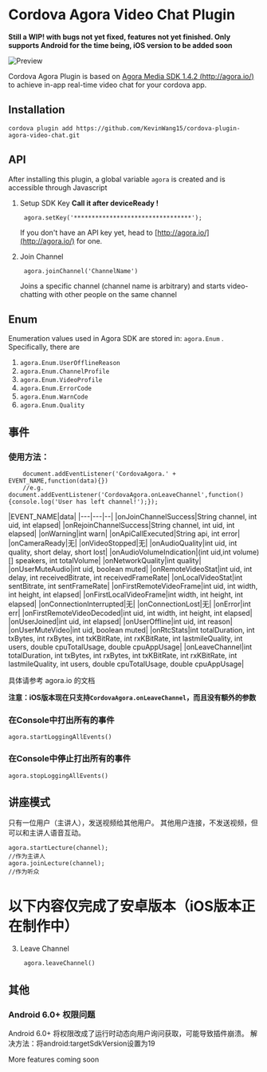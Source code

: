 # Cordova Agora Video Chat Plugin
**Still a WIP! with bugs not yet fixed, features not yet finished.
  Only supports Android for the time being, iOS version to be added soon**
  
![Preview](http://7xn0vy.dl1.z0.glb.clouddn.com/cordova-agora.jpg)

Cordova Agora Plugin is based on [Agora Media SDK 1.4.2 (http://agora.io/)](http://agora.io/) to achieve in-app real-time video chat for your cordova app.

## Installation
    cordova plugin add https://github.com/KevinWang15/cordova-plugin-agora-video-chat.git
    
## API
After installing this plugin, a global variable `agora` is created and is accessible through Javascript

1. Setup SDK Key     **Call it after deviceReady !**

        agora.setKey('*********************************');
    
    If you don't have an API key yet, head to [http://agora.io/](http://agora.io/) for one.

2. Join Channel

        agora.joinChannel('ChannelName')
    Joins a specific channel (channel name is arbitrary) and starts video-chatting with other people on the same channel


## Enum

Enumeration values used in Agora SDK are stored in: ```agora.Enum``` .
Specifically, there are

1. ```agora.Enum.UserOfflineReason```
2. ```agora.Enum.ChannelProfile```
3. ```agora.Enum.VideoProfile```
4. ```agora.Enum.ErrorCode```
5. ```agora.Enum.WarnCode```
6. ```agora.Enum.Quality```



## 事件

### 使用方法：

        document.addEventListener('CordovaAgora.' + EVENT_NAME,function(data){})
        //e.g. document.addEventListener('CordovaAgora.onLeaveChannel',function(){console.log('User has left channel!');});

|EVENT_NAME|data|
|---|---|--|
|onJoinChannelSuccess|String channel, int uid, int elapsed|
|onRejoinChannelSuccess|String channel, int uid, int elapsed|
|onWarning|int warn|
|onApiCallExecuted|String api, int error|
|onCameraReady|无|
|onVideoStopped|无|
|onAudioQuality|int uid, int quality, short delay, short lost|
|onAudioVolumeIndication|(int uid,int volume)[] speakers, int totalVolume|
|onNetworkQuality|int quality|
|onUserMuteAudio|int uid, boolean muted|
|onRemoteVideoStat|int uid, int delay, int receivedBitrate, int receivedFrameRate|
|onLocalVideoStat|int sentBitrate, int sentFrameRate|
|onFirstRemoteVideoFrame|int uid, int width, int height, int elapsed|
|onFirstLocalVideoFrame|int width, int height, int elapsed|
|onConnectionInterrupted|无|
|onConnectionLost|无|
|onError|int err|
|onFirstRemoteVideoDecoded|int uid, int width, int height, int elapsed|
|onUserJoined|int uid, int elapsed|
|onUserOffline|int uid, int reason|
|onUserMuteVideo|int uid, boolean muted|
|onRtcStats|int totalDuration, int txBytes, int rxBytes, int txKBitRate, int rxKBitRate, int lastmileQuality, int users, double cpuTotalUsage, double cpuAppUsage|
|onLeaveChannel|int totalDuration, int txBytes, int rxBytes, int txKBitRate, int rxKBitRate, int lastmileQuality, int users, double cpuTotalUsage, double cpuAppUsage|

具体请参考 agora.io 的文档

**注意：iOS版本现在只支持```CordovaAgora.onLeaveChannel```，而且没有额外的参数**

### 在Console中打出所有的事件

    agora.startLoggingAllEvents()

### 在Console中停止打出所有的事件

    agora.stopLoggingAllEvents()

## 讲座模式

只有一位用户（主讲人），发送视频给其他用户。
其他用户连接，不发送视频，但可以和主讲人语音互动。

    agora.startLecture(channel);
    //作为主讲人
    agora.joinLecture(channel);
    //作为听众


# 以下内容仅完成了安卓版本（iOS版本正在制作中）
3. Leave Channel

        agora.leaveChannel()

## 其他
### Android 6.0+ 权限问题

Android 6.0+ 将权限改成了运行时动态向用户询问获取，可能导致插件崩溃。
解决方法：将android:targetSdkVersion设置为19

More features coming soon

